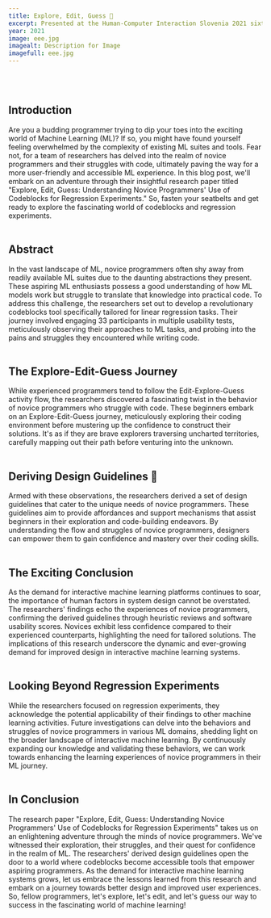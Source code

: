 ```yaml
---
title: Explore, Edit, Guess 🤔
excerpt: Presented at the Human-Computer Interaction Slovenia 2021 sixth conference
year: 2021
image: eee.jpg
imagealt: Description for Image
imagefull: eee.jpg
---
```


<br><br>

## Introduction 
Are you a budding programmer trying to dip your toes into the exciting world of Machine Learning (ML)? If so, you might have found yourself feeling overwhelmed by the complexity of existing ML suites and tools. Fear not, for a team of researchers has delved into the realm of novice programmers and their struggles with code, ultimately paving the way for a more user-friendly and accessible ML experience. In this blog post, we'll embark on an adventure through their insightful research paper titled "Explore, Edit, Guess: Understanding Novice Programmers' Use of Codeblocks for Regression Experiments." So, fasten your seatbelts and get ready to explore the fascinating world of codeblocks and regression experiments. <br><br>

## Abstract 
In the vast landscape of ML, novice programmers often shy away from readily available ML suites due to the daunting abstractions they present. These aspiring ML enthusiasts possess a good understanding of how ML models work but struggle to translate that knowledge into practical code. To address this challenge, the researchers set out to develop a revolutionary codeblocks tool specifically tailored for linear regression tasks. Their journey involved engaging 33 participants in multiple usability tests, meticulously observing their approaches to ML tasks, and probing into the pains and struggles they encountered while writing code. <br><br>

## The Explore-Edit-Guess Journey 
While experienced programmers tend to follow the Edit-Explore-Guess activity flow, the researchers discovered a fascinating twist in the behavior of novice programmers who struggle with code. These beginners embark on an Explore-Edit-Guess journey, meticulously exploring their coding environment before mustering up the confidence to construct their solutions. It's as if they are brave explorers traversing uncharted territories, carefully mapping out their path before venturing into the unknown. <br><br>

## Deriving Design Guidelines 👨
Armed with these observations, the researchers derived a set of design guidelines that cater to the unique needs of novice programmers. These guidelines aim to provide affordances and support mechanisms that assist beginners in their exploration and code-building endeavors. By understanding the flow and struggles of novice programmers, designers can empower them to gain confidence and mastery over their coding skills. <br><br>

## The Exciting Conclusion 
As the demand for interactive machine learning platforms continues to soar, the importance of human factors in system design cannot be overstated. The researchers' findings echo the experiences of novice programmers, confirming the derived guidelines through heuristic reviews and software usability scores. Novices exhibit less confidence compared to their experienced counterparts, highlighting the need for tailored solutions. The implications of this research underscore the dynamic and ever-growing demand for improved design in interactive machine learning systems. <br><br>

## Looking Beyond Regression Experiments 
While the researchers focused on regression experiments, they acknowledge the potential applicability of their findings to other machine learning activities. Future investigations can delve into the behaviors and struggles of novice programmers in various ML domains, shedding light on the broader landscape of interactive machine learning. By continuously expanding our knowledge and validating these behaviors, we can work towards enhancing the learning experiences of novice programmers in their ML journey. <br><br>

## In Conclusion 
The research paper "Explore, Edit, Guess: Understanding Novice Programmers' Use of Codeblocks for Regression Experiments" takes us on an enlightening adventure through the minds of novice programmers. We've witnessed their exploration, their struggles, and their quest for confidence in the realm of ML. The researchers' derived design guidelines open the door to a world where codeblocks become accessible tools that empower aspiring programmers. As the demand for interactive machine learning systems grows, let us embrace the lessons learned from this research and embark on a journey towards better design and improved user experiences. So, fellow programmers, let's explore, let's edit, and let's guess our way to success in the fascinating world of machine learning!
